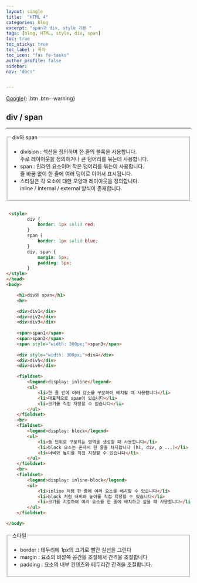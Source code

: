 ```yaml
---
layout: single
title:  "HTML 4"
categories: Blog
excerpt: "span과 div, style 기본 "
tags: [blog, HTML, style, div, span]
toc: true
toc_sticky: true
toc_label : 목차
toc_icon: "fas fa-tasks"
author_profile: false
sidebar:
nav: "docs"


---
```

[Google](https://google.com){: .btn .btn--warning}


## div / span

<hr/> 
<fieldset>
    <legend>div와 span</legend>
    <ul>
        <li>
            division : 섹션을 정의하며 한 줄의 블록을 사용합니다.<br>
            주로 레이아웃을 정의하거나 큰 덩어리를 묶는데 사용합니다.
        </li>
        <li>
            span : 인라인 요소이며 작은 덩어리를 묶는데 사용합니다.<br>
            줄 바꿈 없이 한 줄에 여러 덩이로 이어서 표시됩니다.
        </li>
        <li>
            스타일은 각 요소에 대한 모양과 레이아웃을 정의합니다.<br>
            inline / internal / external 방식이 존재합니다.
        </li>
    </ul>
</fieldset>



```html

 <style>
        div {
            border: 1px solid red;
        }
        span {
            border: 1px solid blue;
        }
        div, span {
            margin: 5px;
            padding: 5px;
        }
</style>
</head>
<body>

    <h1>div와 span</h1>
    <hr>

    <div>div1</div>
    <div>div2</div>
    <div>div3</div>
    
    <span>span1</span>
    <span>span2</span>
    <span style="width: 300px;">span3</span>
    
    <div style="width: 300px;">div4</div>
    <div>div5</div>
    <div>div6</div>

    <fieldset>
        <legend>display: inline</legend>
        <ul>
            <li>한 줄 안에 여러 요소를 구분하여 배치할 때 사용합니다</li>
            <li>대표적으로 span이 있습니다</li>
            <li>크기를 직접 지정할 수 없습니다</li>
        </ul>
    </fieldset>
    <br>
    <fieldset>
        <legend>display: block</legend>
        <ul>
            <li>줄 단위로 구분되는 영역을 생성할 때 사용합니다</li>
            <li>block 요소는 혼자서 한 줄을 차지합니다 (h1, div, p ...)</li>
            <li>너비와 높이를 직접 지정할 수 있습니다</li>
        </ul>
    </fieldset>
    <br>
    <fieldset>
        <legend>display: inline-block</legend>
        <ul>
            <li>inline 처럼 한 줄에 여러 요소를 배치할 수 있습니다</li>
            <li>block 처럼 너비와 높이를 직접 지정할 수 있습니다</li>
            <li>크기를 지정하여 여러 요소를 한 줄에 배치하고 싶을 때 사용합니다</li>
        </ul>
    </fieldset>

</body>


```

<fieldset>
    <legend>스타일</legend>
    <ul>
        <li>border : 테두리에 1px의 크기로 빨간 실선을 그린다 </li>
        <li>margin : 요소의 바깥쪽 공간을 조절해서 간격을 조절합니다 </li>
        <li>padding : 요소의 내부 컨텐츠와 테두리간 간격을 조절합니다.</li>
    </ul>
</fieldset>
